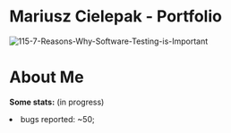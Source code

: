 # Mariusz Cielepak - Portfolio


![115-7-Reasons-Why-Software-Testing-is-Important](https://github.com/GPDragonGP/ImMariuszC.github.io/assets/61275107/23b986c6-8dc4-4a9c-99f1-3ea4131c5946)

# About Me

<b>Some stats:</b> (in progress)
<li>
  <lo>bugs reported: ~50;</lo>
</li>
